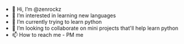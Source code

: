- 👋 Hi, I’m @zenrockz
- 👀 I’m interested in learning new languages
- 🌱 I’m currently trying to learn python
- 💞️ I’m looking to collaborate on mini projects that'll help learn python
- 📫 How to reach me - PM me

<!---
zenrockz/zenrockz is a ✨ special ✨ repository because its `README.md` (this file) appears on your GitHub profile.
You can click the Preview link to take a look at your changes.
--->
